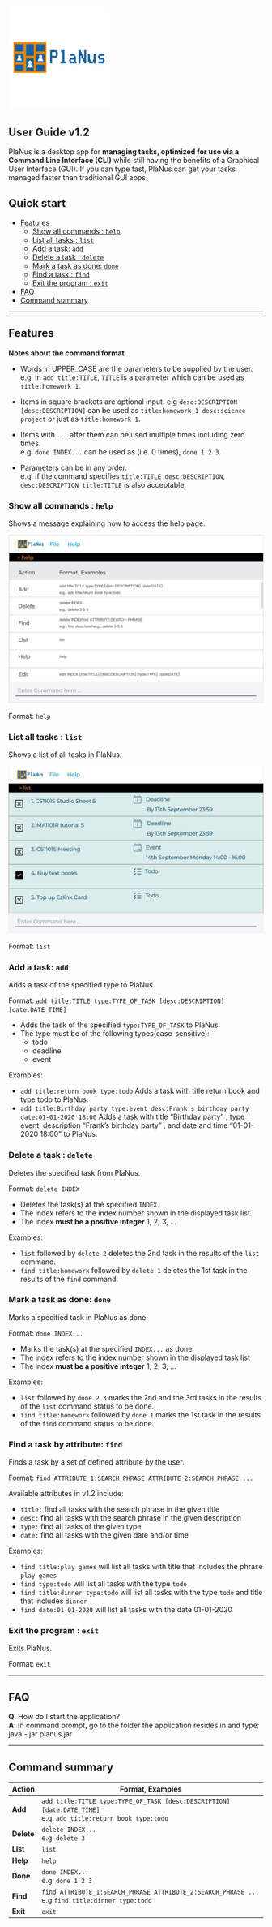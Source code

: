 ![PlanusLogo](images/PlanusLogo.png)
---
User Guide v1.2
---

PlaNus is a desktop app for **managing tasks, optimized for use via a Command Line Interface (CLI)** while still having
the benefits of a Graphical User Interface (GUI). If you can type fast, PlaNus can get your tasks managed faster than
traditional GUI apps.

## Quick start
* [Features](#features)
  * [Show all commands : `help`](#show-all-commands--help)
  * [List all tasks : `list`](#list-all-tasks--list)
  * [Add a task: `add`](#add-a-task-add)
  * [Delete a task : `delete`](#delete-a-task--delete)
  * [Mark a task as done: `done`](#mark-a-task-as-done-done)
  * [Find a task : `find`](#find-a-task-by-attribute-find)
  * [Exit the program : `exit`](#exit-the-program--exit)
* [FAQ](#faq)
* [Command summary](#command-summary)

--------------------------------------------------------------------------------------------------------------------

## Features

<div markdown="block" class="alert alert-info">

**Notes about the command format**<br>

* Words in UPPER_CASE are the parameters to be supplied by the user.<br>
  e.g. in `add title:TITLE`, `TITLE` is a parameter which can be used as `title:homework 1`.

* Items in square brackets are optional input. e.g `desc:DESCRIPTION` <br>
`[desc:DESCRIPTION]` can be used as `title:homework 1 desc:science project` or just as `title:homework 1`.

* Items with `...` after them can be used multiple times including zero times.<br>
  e.g. `done INDEX...` can be used as (i.e. 0 times), `done 1 2 3`.

* Parameters can be in any order.<br>
  e.g. if the command specifies `title:TITLE desc:DESCRIPTION`, `desc:DESCRIPTION title:TITLE` is also acceptable.

</div>

### Show all commands : `help`

Shows a message explaining how to access the help page.

![help message](images/helpMessage.png)

Format: `help`


### List all tasks : `list`

Shows a list of all tasks in PlaNus.

![list tasks](images/ListTasks.png)

Format: `list`


### Add a task: `add`

Adds a task of the specified type to PlaNus.

Format: `add title:TITLE type:TYPE_OF_TASK [desc:DESCRIPTION] [date:DATE_TIME]`

* Adds the task of the specified `type:TYPE_OF_TASK` to PlaNus.
* The type must be of the following types(case-sensitive):
    * todo
    * deadline
    * event

Examples:
* `add title:return book type:todo` Adds a task with title return book and type todo to PlaNus.
* `add title:Birthday party type:event desc:Frank’s birthday party date:01-01-2020 18:00`
  Adds a task with title “Birthday party” , type event,
  description “Frank’s birthday party” , and date and time “01-01-2020 18:00” to PlaNus.



### Delete a task : `delete`

Deletes the specified task from PlaNus.

Format: `delete INDEX`

* Deletes the task(s) at the specified `INDEX`.
* The index refers to the index number shown in the displayed task list.
* The index **must be a positive integer** 1, 2, 3, ...

Examples:
* `list` followed by `delete 2` deletes the 2nd task in the results of the `list` command.
* `find title:homework` followed by `delete 1` deletes the 1st task in the results of the `find` command.

### Mark a task as done: `done`

Marks a specified task in PlaNus as done.

Format: `done INDEX...`

* Marks the task(s) at the specified `INDEX...` as done
* The index refers to the index number shown in the displayed task list
* The index **must be a positive integer** 1, 2, 3, ...

Examples:
* `list` followed by `done 2 3` marks the 2nd and the 3rd tasks in the results of the `list` command status to be done.
* `find title:homework` followed by `done 1` marks the 1st task in the results of the `find` command status to be done.

### Find a task by attribute: `find`

Finds a task by a set of defined attribute by the user.

Format: `find ATTRIBUTE_1:SEARCH_PHRASE ATTRIBUTE_2:SEARCH_PHRASE ...`

Available attributes in v1.2 include:
* `title:` find all tasks with the search phrase in the given title
* `desc:` find all tasks with the search phrase in the given description
* `type:` find all tasks of the given type
* `date:` find all tasks with the given date and/or time

Examples:
* `find title:play games` will list all tasks with title that includes the phrase `play games`
* `find type:todo` will list all tasks with the type `todo`
* `find title:dinner type:todo` will list all tasks with the type `todo` and title that includes `dinner`
* `find date:01-01-2020` will list all tasks with the date 01-01-2020

### Exit the program : `exit`

Exits PlaNus.

Format: `exit`


--------------------------------------------------------------------------------------------------------------------

## FAQ

**Q**: How do I start the application?<br>
**A**: In command prompt, go to the folder the application resides in and type: java - jar planus.jar

--------------------------------------------------------------------------------------------------------------------

## Command summary

Action | Format, Examples
--------|------------------
**Add** | `add title:TITLE type:TYPE_OF_TASK [desc:DESCRIPTION] [date:DATE_TIME]` <br> e.g. `add title:return book type:todo`
**Delete** | `delete INDEX...` <br> e.g. `delete 3`
**List** | `list`
**Help** | `help`
**Done** | `done INDEX...`<br> e.g. `done 1 2 3`
**Find** | `find ATTRIBUTE_1:SEARCH_PHRASE ATTRIBUTE_2:SEARCH_PHRASE ...` <br> e.g.`find title:dinner type:todo`
**Exit** | `exit`

